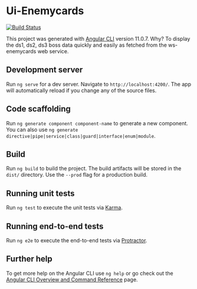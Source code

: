 # Ui-Enemycards
[![Build Status](https://dev.azure.com/822687/EnemyCards/_apis/build/status/Razarac00.ui-enemycards?branchName=main)](https://dev.azure.com/822687/EnemyCards/_build/latest?definitionId=6&branchName=main)

This project was generated with [Angular CLI](https://github.com/angular/angular-cli) version 11.0.7.
Why? To display the ds1, ds2, ds3 boss data quickly and easily as fetched from the ws-enemycards web service.

## Development server

Run `ng serve` for a dev server. Navigate to `http://localhost:4200/`. The app will automatically reload if you change any of the source files.

## Code scaffolding

Run `ng generate component component-name` to generate a new component. You can also use `ng generate directive|pipe|service|class|guard|interface|enum|module`.

## Build

Run `ng build` to build the project. The build artifacts will be stored in the `dist/` directory. Use the `--prod` flag for a production build.

## Running unit tests

Run `ng test` to execute the unit tests via [Karma](https://karma-runner.github.io).

## Running end-to-end tests

Run `ng e2e` to execute the end-to-end tests via [Protractor](http://www.protractortest.org/).

## Further help

To get more help on the Angular CLI use `ng help` or go check out the [Angular CLI Overview and Command Reference](https://angular.io/cli) page.
